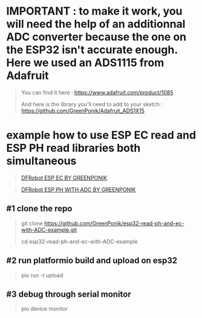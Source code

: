 # IMPORTANT : to make it work, you will need the help of an additionnal ADC converter because the one on the ESP32 isn't accurate enough. Here we used an ADS1115 from Adafruit
>You can find it here : https://www.adafruit.com/product/1085
>
>And here is the library you'll need to add to your sketch : https://github.com/GreenPonik/Adafruit_ADS1X15 

# example how to use ESP EC read and ESP PH read libraries both simultaneous
>[DFRobot ESP EC BY GREENPONIK](https://github.com/GreenPonik/DFRobot_ESP_EC_BY_GREENPONIK)

>[DFRobot ESP PH WITH ADC BY GREENPONIK](https://github.com/GreenPonik/DFRobot_ESP_PH_WITH_ADC_BY_GREENPONIK)

## #1 clone the repo
> git clone https://github.com/GreenPonik/esp32-read-ph-and-ec-with-ADC-example.git
> 
> cd esp32-read-ph-and-ec-with-ADC-example

## #2 run platformio build and upload on esp32
> pio run -t upload

## #3 debug through serial monitor
> pio device monitor